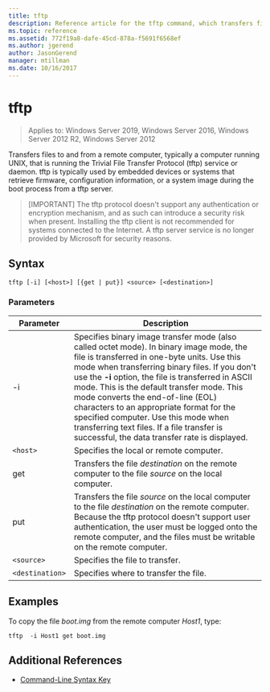 ```yaml
---
title: tftp
description: Reference article for the tftp command, which transfers files to and from a remote computer.
ms.topic: reference
ms.assetid: 772f19a8-dafe-45cd-878a-f5691f6568ef
ms.author: jgerend
author: JasonGerend
manager: mtillman
ms.date: 10/16/2017
---
```


# tftp

> Applies to: Windows Server 2019, Windows Server 2016, Windows Server 2012 R2, Windows Server 2012

Transfers files to and from a remote computer, typically a computer running UNIX, that is running the Trivial File Transfer Protocol (tftp) service or daemon. tftp is typically used by embedded devices or systems that retrieve firmware, configuration information, or a system image during the boot process from a tftp server.

> [IMPORTANT]
> The tftp protocol doesn't support any authentication or encryption mechanism, and as such can introduce a security risk when present. Installing the tftp client is not recommended for systems connected to the Internet. A tftp server service is no longer provided by Microsoft for security reasons.

## Syntax

```
tftp [-i] [<host>] [{get | put}] <source> [<destination>]
```

### Parameters

| Parameter | Description |
|--|--|
| -i | Specifies binary image transfer mode (also called octet mode). In binary image mode, the file is transferred in one-byte units. Use this mode when transferring binary files. If you don't use the **-i** option, the file is transferred in ASCII mode. This is the default transfer mode. This mode converts the end-of-line (EOL) characters to an appropriate format for the specified computer. Use this mode when transferring text files. If a file transfer is successful, the data transfer rate is displayed. |
| `<host>` | Specifies the local or remote computer. |
| get | Transfers the file *destination* on the remote computer to the file *source* on the local computer. |
| put | Transfers the file *source* on the local computer to the file *destination* on the remote computer. Because the tftp protocol doesn't support user authentication, the user must be logged onto the remote computer, and the files must be writable on the remote computer. |
| `<source>` | Specifies the file to transfer. |
| `<destination>` | Specifies where to transfer the file. |

## Examples

To copy the file *boot.img* from the remote computer *Host1*, type:

```
tftp  -i Host1 get boot.img
```

## Additional References

- [Command-Line Syntax Key](command-line-syntax-key.md)
